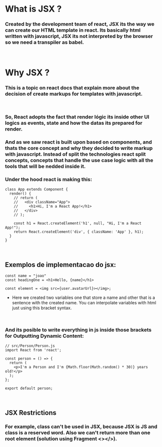 # What is JSX ?
### Created by the development team of react, JSX its the way we can create our HTML template in react. Its basically html written with javascript, JSX its not interpreted by the browser so we need a transpiler as babel.
<br>

# Why JSX ?
### This is a topic on react docs that explain more about the decision of create markups for templates with javascript.
<br>

### So, React adopts the fact that render lógic its inside other UI logics as events, state and how the datas its prepared for render.
### And as we saw react is built upon based on components, and thats the core concept and why they decided to write markup with javascript. Instead of split the technologies react split concepts, concepts that handle the use case logic with all the tools that will be nedded inside it.
### Under the hood react is making this:
`````
class App extends Component {
  render() {
    // return (
    //   <div className="App">
    //     <h1>Hi, I'm a React App!</h1>
    //   </div>
    // );

    const h1 = React.createElement('h1', null, "Hi, I'm a React App!");
    return React.createElement('div', { className: 'App' }, h1);
  }
}
`````
<br>


## Exemplos de implementacao do jsx: 
````
const name = "joao"
const headingOne = <h1>Hello, {name}</h1>

const element = <img src={user.avatarUrl}></img>;
````
* Here we created two variables one that store a name and other that is a sentence with the created name. You can interpolate variables with html just using this bracket syntax.
<br>

### And its posible to write everything in js inside those brackets for Outputting Dynamic Content:
````
// src/Person/Person.js
import React from 'react';

const person = () => {
  return (
    <p>I'm a Person and I'm {Math.floor(Math.random() * 30)} years old!</p>
  );
};

export default person;
````
<br>

## JSX Restrictions
### For example, class can't be used in JSX, because JSX is JS and class is a reserved word. Also we can't return more than one root element (solution using Fragment <></>).


